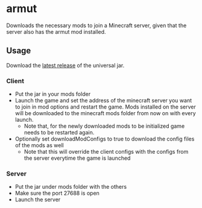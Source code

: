 # armut
Downloads the necessary mods to join a Minecraft server, given that the server also has the armut mod installed.

## Usage

Download the [latest release](https://github.com/utkuce/armut/releases/download/v0.2.1/armut-0.2.1.jar) of the universal jar.

### Client
- Put the jar in your mods folder
- Launch the game and set the address of the minecraft server you want to join in mod options and restart the game. Mods installed on the server will be downloaded to the minecraft mods folder from now on with every launch.
  - Note that, for the newly downloaded mods to be initialized game needs to be restarted again.
- Optionally set downloadModConfigs to true to download the config files of the mods as well
  - Note that this will override the client configs with the configs from the server everytime the game is launched
### Server
- Put the jar under mods folder with the others
- Make sure the port 27688 is open
- Launch the server
